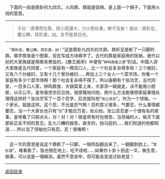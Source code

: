 &emsp;下面的一段是鼎卦的九四爻。火风鼎，鼎就是饭锅，是上面一个锅子，下面用火烧的意思。
___
> 子曰：德薄而位尊，知小而謀大，力小而任重，鮮不及矣！易曰：鼎折足，覆公餗，其形渥，凶。言不胜其任也。
___
&emsp;“``鼎折足，覆公餗，其形渥，凶！``”这是鼎卦九四爻的爻辞。鼎折足是断了一只脚的鼎。鼎字原来是个图案，现在写成方块鼎字了。古代的鼎是家庭用的饭锅，唐代以前的大家族就是用鼎来煮饭的，《滕王阁序》中便有“``钟鸣鼎食之家``”的话。中国人讲大家族是五代同堂，一个家庭有一两百口人，比一个社会复杂得多啦！三个媳妇，又有八个孙媳妇，又有十几个曾孙媳妇……再加上三个女人一个菜市场，你看一个家庭有多少个菜市场啊！那个社会复杂得不得了。所以唐朝有个张功艺，五代同堂，一百多口人家，钟鸣鼎食，大锅菜拿上来，大家添一碗就走，决不能用小厨房，以示公平。皇帝唐世宗召见他，很感慨地问他，用什么方法能够把家庭事情处理得这样好？张功艺写了一百个忍字，后世就叫他“``张公百忍``”。作为一个领袖，一个家长，就是这样。这个忍，不光是忍气啊！忍的意义很多，气要忍，什么事情都要忍，当一个大家长也只有“``忍``”才能应万变，处众纷。张公百忍是一个很有名的故事，皇帝看了只顾点头，对！对！对！做皇帝有时也很苦。当领袖的人，每天下面那些正反不同的意见，乱七八糟的报告，直言的，拍马屁的……我们知道的他都知道……所以当了领袖也只有忍。忍！很难啊！
___
&emsp;这一爻的意思是说这个鼎断了一只脚，一锅热饭翻出来了，一翻翻到脸上，“``其形渥``”，难看极了，饭也倒在地上，吃不成啦……如果你卜卦卜到这一爻，做生意，做事，可以说是一塌糊涂。虽然不至坐牢，但可能会变成过街老鼠！
___
[返回目录](../../../master/README.md#目录)